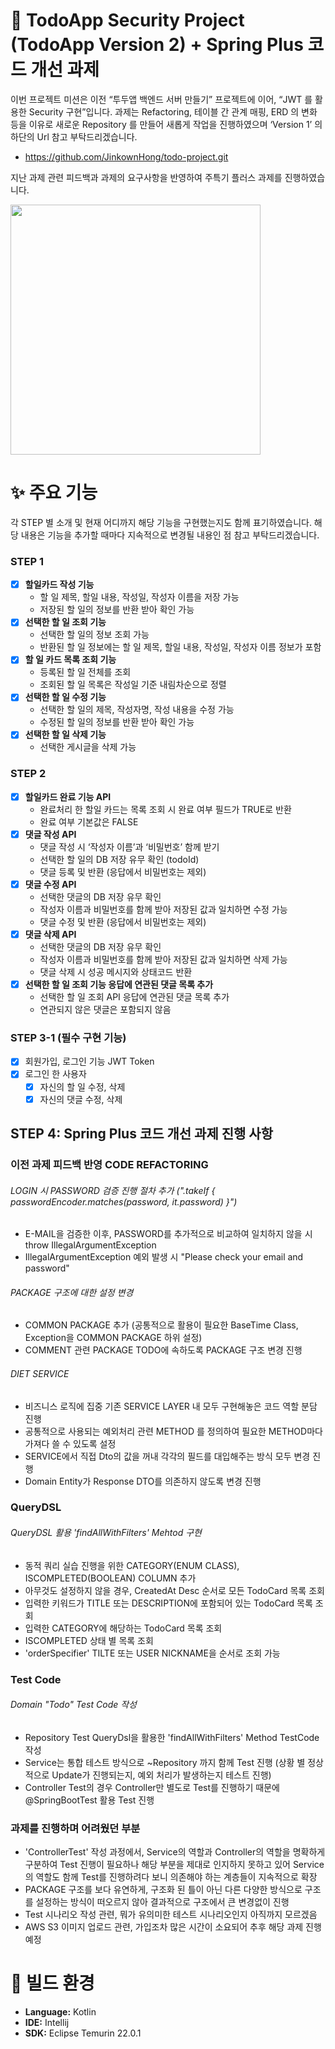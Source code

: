 # 🚀 TodoApp Security Project (TodoApp Version 2) + Spring Plus 코드 개선 과제

이번 프로젝트 미션은 이전 “투두앱 백엔드 서버 만들기” 프로젝트에 이어, “JWT 를 활용한 Security 구현”입니다.
과제는 Refactoring, 테이블 간 관계 매핑, ERD 의 변화 등을 이유로 새로운 Repository 를 만들어 새롭게 작업을 진행하였으며 ‘Version 1’ 의 하단의 Url 참고 부탁드리겠습니다.
- https://github.com/JinkownHong/todo-project.git

지난 과제 관련 피드백과 과제의 요구사항을 반영하여 주특기 플러스 과제를 진행하였습니다.

<img src="https://techcourse-storage.s3.ap-northeast-2.amazonaws.com/2020-03-16T10:41:53.786image.png" width="400">

# ✨ 주요 기능
각 STEP 별 소개 및 현재 어디까지 해당 기능을 구현했는지도 함께 표기하였습니다.
해당 내용은 기능을 추가할 때마다 지속적으로 변경될 내용인 점 참고 부탁드리겠습니다.
### STEP 1

* [x] **할일카드 작성 기능**
    * 할 일 제목, 할일 내용, 작성일, 작성자 이름을 저장 가능
    * 저장된 할 일의 정보를 반환 받아 확인 가능
* [x] **선택한 할 일 조회 기능**
    * 선택한 할 일의 정보 조회 가능
    * 반환된 할 일 정보에는 할 일 제목, 할일 내용, 작성일, 작성자 이름 정보가 포함
* [x] **할 일 카드 목록 조회 기능**
    * 등록된 할 일 전체를 조회
    * 조회된 할 일 목록은 작성일 기준 내림차순으로 정렬
* [x] **선택한 할 일 수정 기능**
    * 선택한 할 일의 제목, 작성자명, 작성 내용을 수정 가능
    * 수정된 할 일의 정보를 반환 받아 확인 가능
* [x] **선택한 할 일 삭제 기능**
    * 선택한 게시글을 삭제 가능

### STEP 2

* [x] **할일카드 완료 기능 API**
    * 완료처리 한 할일 카드는 목록 조회 시 완료 여부 필드가 TRUE로 반환
    * 완료 여부 기본값은 FALSE
* [x] **댓글 작성 API**
    * 댓글 작성 시 ‘작성자 이름’과 ‘비밀번호’ 함께 받기
    * 선택한 할 일의 DB 저장 유무 확인 (todoId)
    * 댓글 등록 및 반환 (응답에서 비밀번호는 제외)
* [x] **댓글 수정 API**
    * 선택한 댓글의 DB 저장 유무 확인
    * 작성자 이름과 비밀번호를 함께 받아 저장된 값과 일치하면 수정 가능
    * 댓글 수정 및 반환 (응답에서 비밀번호는 제외)
* [x] **댓글 삭제 API**
    * 선택한 댓글의 DB 저장 유무 확인
    * 작성자 이름과 비밀번호를 함께 받아 저장된 값과 일치하면 삭제 가능
    * 댓글 삭제 시 성공 메시지와 상태코드 반환
* [x] **선택한 할 일 조회 기능 응답에 연관된 댓글 목록 추가**
    * 선택한 할 일 조회 API 응답에 연관된 댓글 목록 추가
    * 연관되지 않은 댓글은 포함되지 않음

### STEP 3-1 (필수 구현 기능)

* [x] 회원가입, 로그인 기능 JWT Token
* [x] 로그인 한 사용자
    * [x] 자신의 할 일 수정, 삭제
    * [x] 자신의 댓글 수정, 삭제

## STEP 4: Spring Plus 코드 개선 과제 진행 사항

### 이전 과제 피드백 반영 CODE REFACTORING
###### LOGIN 시 PASSWORD 검증 진행 절차 추가 (".takeIf { passwordEncoder.matches(password, it.password) }")
- E-MAIL을 검증한 이후, PASSWORD를 추가적으로 비교하여 일치하지 않을 시 throw IllegalArgumentException
- IllegalArgumentException 예외 발생 시 "Please check your email and password"

###### PACKAGE 구조에 대한 설정 변경
- COMMON PACKAGE 추가 (공통적으로 활용이 필요한 BaseTime Class, Exception을 COMMON PACKAGE 하위 설정)
- COMMENT 관련 PACKAGE TODO에 속하도록 PACKAGE 구조 변경 진행

###### DIET SERVICE
- 비즈니스 로직에 집중 기존 SERVICE LAYER 내 모두 구현해놓은 코드 역할 분담 진행
- 공통적으로 사용되는 예외처리 관련 METHOD 를 정의하여 필요한 METHOD마다 가져다 쓸 수 있도록 설정
- SERVICE에서 직접 Dto의 값을 꺼내 각각의 필드를 대입해주는 방식 모두 변경 진행
- Domain Entity가 Response DTO를 의존하지 않도록 변경 진행

### QueryDSL
###### QueryDSL 활용 'findAllWithFilters' Mehtod 구현
- 동적 쿼리 실습 진행을 위한 CATEGORY(ENUM CLASS), ISCOMPLETED(BOOLEAN) COLUMN 추가
- 아무것도 설정하지 않을 경우, CreatedAt Desc 순서로 모든 TodoCard 목록 조회
- 입력한 키워드가 TITLE 또는 DESCRIPTION에 포함되어 있는 TodoCard 목록 조회
- 입력한 CATEGORY에 해당하는 TodoCard 목록 조회
- ISCOMPLETED 상태 별 목록 조회
- 'orderSpecifier' TILTE 또는 USER NICKNAME을 순서로 조회 가능

### Test Code
###### Domain "Todo" Test Code 작성
- Repository Test QueryDsl을 활용한 'findAllWithFilters' Method TestCode 작성
- Service는 통합 테스트 방식으로 ~Repository 까지 함께 Test 진행 (상황 별 정상적으로 Update가 진행되는지, 예외 처리가 발생하는지 테스트 진행)
- Controller Test의 경우 Controller만 별도로 Test를 진행하기 때문에 @SpringBootTest 활용 Test 진행

### 과제를 진행하며 어려웠던 부분
- 'ControllerTest' 작성 과정에서, Service의 역할과 Controller의 역할을 명확하게 구분하여 Test 진행이 필요하나 해당 부분을 제대로 인지하지 못하고 있어 Service의 역할도 함께 Test를 진행하려다 보니 의존해야 하는 계층들이 지속적으로 확장
- PACKAGE 구조를 보다 유연하게, 구조화 된 틀이 아닌 다른 다양한 방식으로 구조를 설정하는 방식이 떠오르지 않아 결과적으로 구조에서 큰 변경없이 진행
- Test 시나리오 작성 관련, 뭐가 유의미한 테스트 시나리오인지 아직까지 모르겠음
- AWS S3 이미지 업로드 관련, 가입조차 많은 시간이 소요되어 추후 해당 과제 진행 예정
# 🔨 빌드 환경

* **Language:** Kotlin
* **IDE:** Intellij
* **SDK:** Eclipse Temurin 22.0.1

